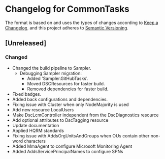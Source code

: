 # Changelog for CommonTasks

The format is based on and uses the types of changes according to [Keep a Changelog](https://keepachangelog.com/en/1.0.0/),
and this project adheres to [Semantic Versioning](https://semver.org/spec/v2.0.0.html).

## [Unreleased]

### Changed

- Changed the build pipeline to Sampler.
  - Debugging Sampler migration:
    - Added 'Sampler.GitHubTasks'.
    - Moved DSCResources for faster build.
    - Removed dependencies for faster build.
- Fixed badges.
- Added back configurations and dependencies.
- Fixing issue with Cluster when only NodeMajority is used
- Add new resource LocalUsers
- Make DscLcmController independent from the DscDiagnostics resource
- Add optional attributes to DscTagging resource
- Update documentation
- Applied HQRM standards
- Fixing issue with AddsOrgUnitsAndGroups when OUs contain other non-word characters
- Added MmaAgent to configure Microsoft Monitoring Agent
- Added AddsServicePrincipalNames to configure SPNs
